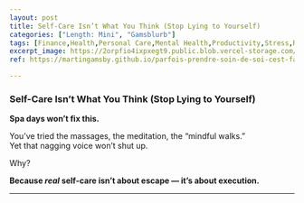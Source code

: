 ```yaml
---
layout: post
title: Self-Care Isn’t What You Think (Stop Lying to Yourself)
categories: ["Length: Mini", "Gamsblurb"]
tags: [Finance,Health,Personal Care,Mental Health,Productivity,Stress,Relaxation,Gamsblurb]
excerpt_image: https://2orpfio4ixpxegt9.public.blob.vercel-storage.com/blogPost/cm0pysw6n0213kz0cru8vdzfd/preview-image-YQ1xYBhkLp7wjEXXgpllN6ATULINRT.jfif
ref: https://martingamsby.github.io/parfois-prendre-soin-de-soi-cest-faire-ce-que-vous-remettez-a-plus-tard-v2

---
```


### **Self-Care Isn’t What You Think (Stop Lying to Yourself)**

**Spa days won’t fix this.**

You’ve tried the massages, the meditation, the “mindful walks.”  
Yet that nagging voice won’t shut up.  

Why?  

**Because *real* self-care isn’t about escape — it’s about execution.**

---


